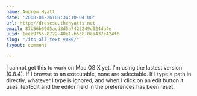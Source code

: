 ```yaml
---
name: Andrew Hyatt
date: '2008-04-26T08:34:10-04:00'
url: http://dresese.thehyatts.net
email: 87b56b6905acd3d5a7425249d024da4e
uuid: 1eee9755-8722-40e1-b5c8-0aa437e424f6
slug: "/its-all-text-v080/"
layout: comment

---
```


I cannot get this to work on Mac OS X yet.  I'm using the lastest version (0.8.4).  If I browse to an executable, none are selectable.  If I type a path in directly, whatever I type is ignored, and when I click on an edit button it uses TextEdit and the editor field in the preferences has been reset.
